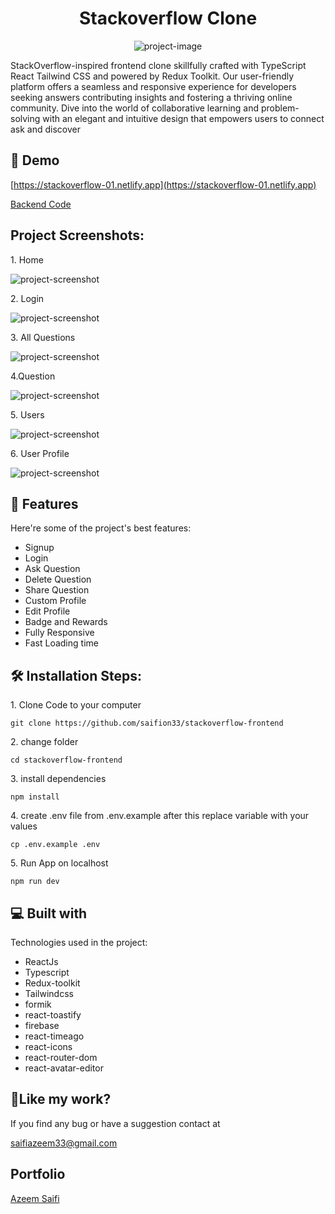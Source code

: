 <h1 align="center" id="title">Stackoverflow Clone</h1>

<p align="center"><img src="https://socialify.git.ci/saifion33/stackoverflow-frontend/image?language=1&amp;name=1&amp;owner=1&amp;pattern=Solid&amp;stargazers=1&amp;theme=Light" alt="project-image"></p>

<p id="description">StackOverflow-inspired frontend clone skillfully crafted with TypeScript React Tailwind CSS and powered by Redux Toolkit. Our user-friendly platform offers a seamless and responsive experience for developers seeking answers contributing insights and fostering a thriving online community. Dive into the world of collaborative learning and problem-solving with an elegant and intuitive design that empowers users to connect ask and discover</p>

<h2>🚀 Demo</h2>

[https://stackoverflow-01.netlify.app](https://stackoverflow-01.netlify.app)


[Backend Code](https://github.com/saifion33/stackoverflow-clone-server)

<h2>Project Screenshots:</h2>

<p>1. Home</p>
<img src="https://res.cloudinary.com/dwhwlxysm/image/upload/f_webp/q_auto:good/Stackoverflow-home_opgkf0.png" alt="project-screenshot" width="full" height="">

<p>2. Login</p>
<img src="https://res.cloudinary.com/dwhwlxysm/image/upload/f_webp/q_auto:good/Stackoverflow-login_nss2ea.png" alt="project-screenshot" width="full" height="auto/">

<p>3. All Questions</p>
<img src="https://res.cloudinary.com/dwhwlxysm/image/upload/f_webp/q_auto:good/Stackoverflow-questions_jqhzde.png" alt="project-screenshot" width="full" height="">

<p>4.Question</p>
<img src="https://res.cloudinary.com/dwhwlxysm/image/upload/f_webp/q_auto:good/Stackoverflow-question_csxulg.png" alt="project-screenshot" width="full" height="auto/">

<p>5. Users</p>
<img src="https://res.cloudinary.com/dwhwlxysm/image/upload/f_webp/q_auto:good/Stackoverflow-users_ixjdrw.png" alt="project-screenshot" width="full" height="auto/">

<p>6. User Profile</p>
<img src="https://res.cloudinary.com/dwhwlxysm/image/upload/f_webp/q_auto:good/Stackoverflow-userprofile_pujogl.png" alt="project-screenshot" width="full" height="auto/">





  
  
<h2>🧐 Features</h2>

Here're some of the project's best features:

*   Signup
*   Login
*   Ask Question
*   Delete Question
*   Share Question
*   Custom Profile
*   Edit Profile
*   Badge and Rewards
*   Fully Responsive
*   Fast Loading time

<h2>🛠️ Installation Steps:</h2>

<p>1. Clone Code to your computer</p>

```
git clone https://github.com/saifion33/stackoverflow-frontend
```

<p>2. change folder</p>

```
cd stackoverflow-frontend
```

<p>3. install dependencies</p>

```
npm install
```

<p>4. create .env file from .env.example after this replace variable with your values</p>

```
cp .env.example .env
```

<p>5. Run App on localhost</p>

```
npm run dev
```

  
  
<h2>💻 Built with</h2>

Technologies used in the project:

*   ReactJs
*   Typescript
*   Redux-toolkit
*   Tailwindcss
*   formik
*   react-toastify
*   firebase
*   react-timeago
*   react-icons
*   react-router-dom
*   react-avatar-editor

<h2>💖Like my work?</h2>

If you find any bug or have a suggestion contact at<p>saifiazeem33@gmail.com</p>

<h2>Portfolio</h2>
<a href="https://azeem-saifi.netlify.app" target="_blank" >Azeem Saifi</a>
